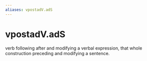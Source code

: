 ```yaml
---
aliases: vpostadV.adS
---
```

# vpostadV.adS

verb following after and modifying a verbal expression, that whole construction preceding and modifying a sentence.